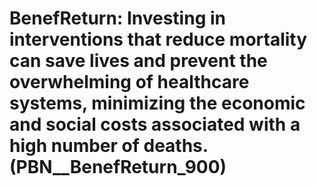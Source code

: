 # BenefReturn: __Investing in interventions that reduce mortality can save lives and prevent the overwhelming of healthcare systems, minimizing the economic and social costs associated with a high number of deaths.__ (PBN__BenefReturn_900)

